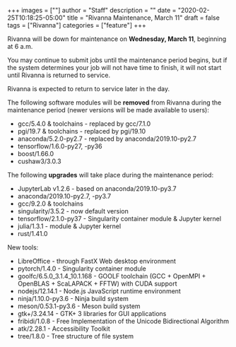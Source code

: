 +++
images = [""]
author = "Staff"
description = ""
date = "2020-02-25T10:18:25-05:00"
title = "Rivanna Maintenance, March 11"
draft = false
tags = ["Rivanna"]
categories = ["feature"]
+++


Rivanna will be down for maintenance on <strong>Wednesday, March 11</strong>, beginning at 6 a.m.

You may continue to submit jobs until the maintenance period begins, but if the system determines your job will not have time to finish, it will not start until Rivanna is returned to service.

Rivanna is expected to return to service later in the day.

The following software modules will be <strong>removed</strong> from Rivanna during the maintenance period (newer versions will be made available to users):

- gcc/5.4.0 & toolchains - replaced by gcc/7.1.0
- pgi/19.7 & toolchains - replaced by pgi/19.10
- anaconda/5.2.0-py2.7 - replaced by anaconda/2019.10-py2.7
- tensorflow/1.6.0-py27, -py36
- boost/1.66.0
- cushaw3/3.0.3


The following <strong>upgrades</strong> will take place during the maintenance period:
- JupyterLab v1.2.6 - based on anaconda/2019.10-py3.7
- anaconda/2019.10-py2.7, -py3.7
- gcc/9.2.0 & toolchains
- singularity/3.5.2 - now default version
- tensorflow/2.1.0-py37 - Singularity container module & Jupyter kernel
- julia/1.3.1 - module & Jupyter kernel
- rust/1.41.0


New tools:
- LibreOffice - through FastX Web desktop environment
- pytorch/1.4.0 - Singularity container module
- goolfc/6.5.0_3.1.4_10.1.168 - GOOLF toolchain (GCC + OpenMPI + OpenBLAS + ScaLAPACK + FFTW) with CUDA support
- nodejs/12.14.1 - Node.js JavaScript runtime environment
- ninja/1.10.0-py3.6 - Ninja build system
- meson/0.53.1-py3.6 - Meson build system
- gtk+/3.24.14 - GTK+ 3 libraries for GUI applications
- fribidi/1.0.8 - Free Implementation of the Unicode Bidirectional Algorithm
- atk/2.28.1 - Accessibility Toolkit
- tree/1.8.0 - Tree structure of file system




